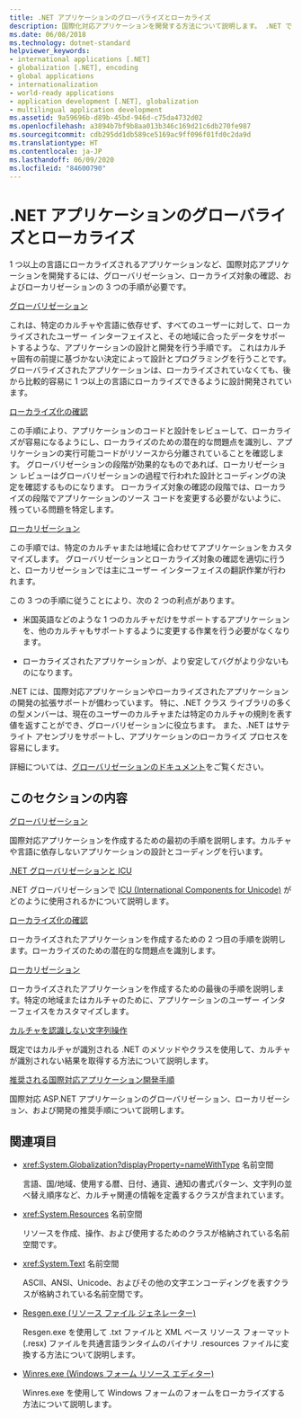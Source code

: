 ```yaml
---
title: .NET アプリケーションのグローバライズとローカライズ
description: 国際化対応アプリケーションを開発する方法について説明します。 .NET でのグローバリゼーション、ローカライズ可能性の確認、ローカライズについて説明します。
ms.date: 06/08/2018
ms.technology: dotnet-standard
helpviewer_keywords:
- international applications [.NET]
- globalization [.NET], encoding
- global applications
- internationalization
- world-ready applications
- application development [.NET], globalization
- multilingual application development
ms.assetid: 9a59696b-d89b-45bd-946d-c75da4732d02
ms.openlocfilehash: a3894b7bf9b8aa013b346c169d21c6db270fe987
ms.sourcegitcommit: cdb295dd1db589ce5169ac9ff096f01fd0c2da9d
ms.translationtype: HT
ms.contentlocale: ja-JP
ms.lasthandoff: 06/09/2020
ms.locfileid: "84600790"
---
```

# <a name="globalizing-and-localizing-net-applications"></a>.NET アプリケーションのグローバライズとローカライズ

1 つ以上の言語にローカライズされるアプリケーションなど、国際対応アプリケーションを開発するには、グローバリゼーション、ローカライズ対象の確認、およびローカリゼーションの 3 つの手順が必要です。

[グローバリゼーション](globalization.md)

これは、特定のカルチャや言語に依存せず、すべてのユーザーに対して、ローカライズされたユーザー インターフェイスと、その地域に合ったデータをサポートするような、アプリケーションの設計と開発を行う手順です。 これはカルチャ固有の前提に基づかない決定によって設計とプログラミングを行うことです。 グローバライズされたアプリケーションは、ローカライズされていなくても、後から比較的容易に 1 つ以上の言語にローカライズできるように設計開発されています。

[ローカライズ化の確認](localizability-review.md)

この手順により、アプリケーションのコードと設計をレビューして、ローカライズが容易になるようにし、ローカライズのための潜在的な問題点を識別し、アプリケーションの実行可能コードがリソースから分離されていることを確認します。 グローバリゼーションの段階が効果的なものであれば、ローカリゼーション レビューはグローバリゼーションの過程で行われた設計とコーディングの決定を確認するものになります。 ローカライズ対象の確認の段階では、ローカライズの段階でアプリケーションのソース コードを変更する必要がないように、残っている問題を特定します。

[ローカリゼーション](localization.md)

この手順では、特定のカルチャまたは地域に合わせてアプリケーションをカスタマイズします。 グローバリゼーションとローカライズ対象の確認を適切に行うと、ローカリゼーションでは主にユーザー インターフェイスの翻訳作業が行われます。

この 3 つの手順に従うことにより、次の 2 つの利点があります。

- 米国英語などのような 1 つのカルチャだけをサポートするアプリケーションを、他のカルチャもサポートするように変更する作業を行う必要がなくなります。

- ローカライズされたアプリケーションが、より安定してバグがより少ないものになります。

.NET には、国際対応アプリケーションやローカライズされたアプリケーションの開発の拡張サポートが備わっています。 特に、.NET クラス ライブラリの多くの型メンバーは、現在のユーザーのカルチャまたは特定のカルチャの規則を表す値を返すことができ、グローバリゼーションに役立ちます。 また、.NET はサテライト アセンブリをサポートし、アプリケーションのローカライズ プロセスを容易にします。

詳細については、[グローバリゼーションのドキュメント](/globalization/)をご覧ください。

## <a name="in-this-section"></a>このセクションの内容

[グローバリゼーション](globalization.md)

国際対応アプリケーションを作成するための最初の手順を説明します。カルチャや言語に依存しないアプリケーションの設計とコーディングを行います。

[.NET グローバリゼーションと ICU](globalization-icu.md)

.NET グローバリゼーションで [ICU (International Components for Unicode)](http://site.icu-project.org/home) がどのように使用されるかについて説明します。

[ローカライズ化の確認](localizability-review.md)

ローカライズされたアプリケーションを作成するための 2 つ目の手順を説明します。ローカライズのための潜在的な問題点を識別します。

[ローカリゼーション](localization.md)

ローカライズされたアプリケーションを作成するための最後の手順を説明します。特定の地域またはカルチャのために、アプリケーションのユーザー インターフェイスをカスタマイズします。

[カルチャを認識しない文字列操作](culture-insensitive-string-operations.md)

既定ではカルチャが識別される .NET のメソッドやクラスを使用して、カルチャが識別されない結果を取得する方法について説明します。

[推奨される国際対応アプリケーション開発手順](best-practices-for-developing-world-ready-apps.md)

国際対応 ASP.NET アプリケーションのグローバリゼーション、ローカリゼーション、および開発の推奨手順について説明します。

## <a name="reference"></a>関連項目

- <xref:System.Globalization?displayProperty=nameWithType> 名前空間

   言語、国/地域、使用する暦、日付、通貨、通知の書式パターン、文字列の並べ替え順序など、カルチャ関連の情報を定義するクラスが含まれています。

- <xref:System.Resources> 名前空間

   リソースを作成、操作、および使用するためのクラスが格納されている名前空間です。

- <xref:System.Text> 名前空間

   ASCII、ANSI、Unicode、およびその他の文字エンコーディングを表すクラスが格納されている名前空間です。

- [Resgen.exe (リソース ファイル ジェネレーター)](../../framework/tools/resgen-exe-resource-file-generator.md)

   Resgen.exe を使用して .txt ファイルと XML ベース リソース フォーマット (.resx) ファイルを共通言語ランタイムのバイナリ .resources ファイルに変換する方法について説明します。

- [Winres.exe (Windows フォーム リソース エディター)](../../framework/tools/winres-exe-windows-forms-resource-editor.md)

   Winres.exe を使用して Windows フォームのフォームをローカライズする方法について説明します。
